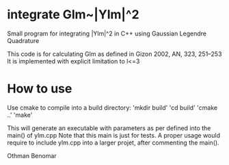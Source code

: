 # integrate Glm~|Ylm|^2
Small program for integrating |Ylm|^2 in C++ using Gaussian Legendre Quadrature


This code is for calculating Glm as defined in Gizon 2002, AN, 323, 251–253
It is implemented with explicit limitation to l<=3

# How to use
Use cmake to compile into a build directory:
       'mkdir build'
       'cd build'
       'cmake ..'
       'make'

This will generate an executable with parameters as per defined into the main() of ylm.cpp
Note that this main is just for tests. A proper usage would require to include ylm.cpp into a larger projet,
after commenting the main().

Othman Benomar
